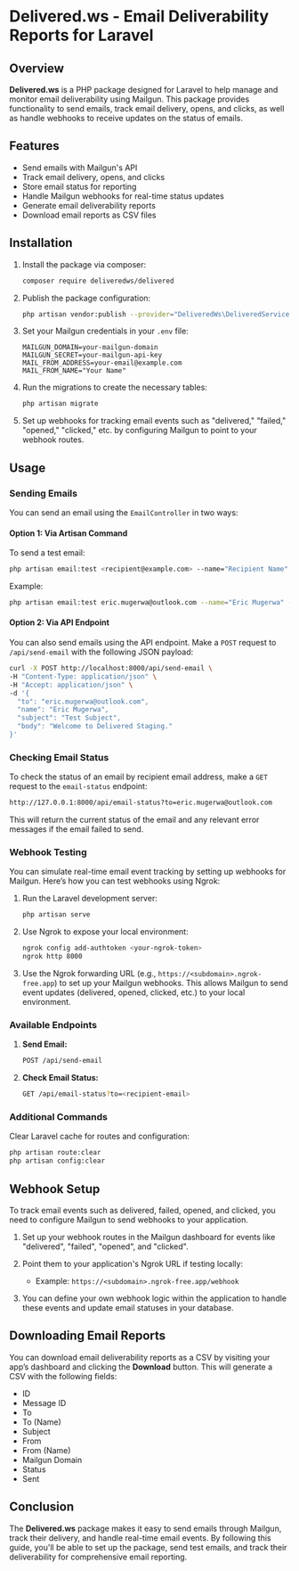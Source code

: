 
# Delivered.ws - Email Deliverability Reports for Laravel

## Overview

**Delivered.ws** is a PHP package designed for Laravel to help manage and monitor email deliverability using Mailgun. This package provides functionality to send emails, track email delivery, opens, and clicks, as well as handle webhooks to receive updates on the status of emails.

## Features

- Send emails with Mailgun's API
- Track email delivery, opens, and clicks
- Store email status for reporting
- Handle Mailgun webhooks for real-time status updates
- Generate email deliverability reports
- Download email reports as CSV files

## Installation

1. Install the package via composer:
   ```bash
   composer require deliveredws/delivered
   ```

2. Publish the package configuration:
   ```bash
   php artisan vendor:publish --provider="DeliveredWs\DeliveredServiceProvider"
   ```

3. Set your Mailgun credentials in your `.env` file:
   ```env
   MAILGUN_DOMAIN=your-mailgun-domain
   MAILGUN_SECRET=your-mailgun-api-key
   MAIL_FROM_ADDRESS=your-email@example.com
   MAIL_FROM_NAME="Your Name"
   ```

4. Run the migrations to create the necessary tables:
   ```bash
   php artisan migrate
   ```

5. Set up webhooks for tracking email events such as "delivered," "failed," "opened," "clicked," etc. by configuring Mailgun to point to your webhook routes.

## Usage

### Sending Emails

You can send an email using the `EmailController` in two ways:

#### Option 1: Via Artisan Command

To send a test email:
```bash
php artisan email:test <recipient@example.com> --name="Recipient Name" --subject="Welcome to Delivered!"
```

Example:
```bash
php artisan email:test eric.mugerwa@outlook.com --name="Eric Mugerwa" --subject="Welcome to Mailgun Sandbox!"
```

#### Option 2: Via API Endpoint

You can also send emails using the API endpoint. Make a `POST` request to `/api/send-email` with the following JSON payload:

```bash
curl -X POST http://localhost:8000/api/send-email \
-H "Content-Type: application/json" \
-H "Accept: application/json" \
-d '{
  "to": "eric.mugerwa@outlook.com",
  "name": "Eric Mugerwa",
  "subject": "Test Subject",
  "body": "Welcome to Delivered Staging."
}'
```

### Checking Email Status

To check the status of an email by recipient email address, make a `GET` request to the `email-status` endpoint:

```bash
http://127.0.0.1:8000/api/email-status?to=eric.mugerwa@outlook.com
```

This will return the current status of the email and any relevant error messages if the email failed to send.

### Webhook Testing

You can simulate real-time email event tracking by setting up webhooks for Mailgun. Here’s how you can test webhooks using Ngrok:

1. Run the Laravel development server:
   ```bash
   php artisan serve
   ```

2. Use Ngrok to expose your local environment:
   ```bash
   ngrok config add-authtoken <your-ngrok-token>
   ngrok http 8000
   ```

3. Use the Ngrok forwarding URL (e.g., `https://<subdomain>.ngrok-free.app`) to set up your Mailgun webhooks. This allows Mailgun to send event updates (delivered, opened, clicked, etc.) to your local environment.

### Available Endpoints

1. **Send Email:**
   ```bash
   POST /api/send-email
   ```

2. **Check Email Status:**
   ```bash
   GET /api/email-status?to=<recipient-email>
   ```

### Additional Commands

Clear Laravel cache for routes and configuration:

```bash
php artisan route:clear
php artisan config:clear
```

## Webhook Setup

To track email events such as delivered, failed, opened, and clicked, you need to configure Mailgun to send webhooks to your application.

1. Set up your webhook routes in the Mailgun dashboard for events like "delivered", "failed", "opened", and "clicked".

2. Point them to your application's Ngrok URL if testing locally:
    - Example: `https://<subdomain>.ngrok-free.app/webhook`

3. You can define your own webhook logic within the application to handle these events and update email statuses in your database.

## Downloading Email Reports

You can download email deliverability reports as a CSV by visiting your app’s dashboard and clicking the **Download** button. This will generate a CSV with the following fields:

- ID
- Message ID
- To
- To (Name)
- Subject
- From
- From (Name)
- Mailgun Domain
- Status
- Sent

## Conclusion

The **Delivered.ws** package makes it easy to send emails through Mailgun, track their delivery, and handle real-time email events. By following this guide, you'll be able to set up the package, send test emails, and track their deliverability for comprehensive email reporting.
